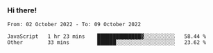 ### Hi there!

<!--START_SECTION:waka-->

```text
From: 02 October 2022 - To: 09 October 2022

JavaScript   1 hr 23 mins    ██████████████▓░░░░░░░░░░   58.44 %
Other        33 mins         ██████░░░░░░░░░░░░░░░░░░░   23.62 %
```

<!--END_SECTION:waka-->
